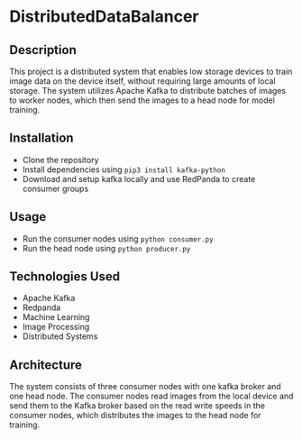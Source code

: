 # DistributedDataBalancer

## Description
This project is a distributed system that enables low storage devices to train image data on the device itself, without requiring large amounts of local storage. The system utilizes Apache Kafka to distribute batches of images to worker nodes, which then send the images to a head node for model training.

## Installation
- Clone the repository
- Install dependencies using `pip3 install kafka-python`
- Download and setup kafka locally and use RedPanda to create consumer groups

## Usage
- Run the consumer nodes using `python consumer.py`
- Run the head node using `python producer.py`

## Technologies Used
- Apache Kafka
- Redpanda
- Machine Learning
- Image Processing
- Distributed Systems

## Architecture
The system consists of three consumer nodes with one kafka broker and one head node. The consumer nodes read images from the local device and send them to the Kafka broker based on the read write speeds in the consumer nodes, which distributes the images to the head node for training.
